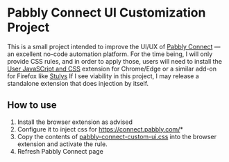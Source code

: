 # Pabbly Connect UI Customization Project
This is a small project intended to improve the UI/UX of [Pabbly Connect](https://payments.pabbly.com/api/affurl/RVYZ07kQyUZ0Z1HUKZ1m/A560XKyFWWsZ23ito?target=nMfdbf0I90K3UdJn) — an excellent no-code automation platform.
For the time being, I will only provide CSS rules, and in order to apply those, users will need to install the [User JavaSCript and CSS](https://chrome.google.com/webstore/detail/user-javascript-and-css/nbhcbdghjpllgmfilhnhkllmkecfmpld) extension for Chrome/Edge or a similar add-on for Firefox like [Stulys](https://addons.mozilla.org/en-US/firefox/addon/styl-us/)
If I see viability in this project, I may release a standalone extension that does injection by itself.

## How to use
1. Install the browser extension as advised
2. Configure it to inject css for https://connect.pabbly.com/*
3. Copy the contents of [pabbly-connect-custom-ui.css](https://github.com/drkskwlkr/pabbly-connect-ui-customization/blob/main/pabbly-connect-custom-ui.css) into the browser extension and activate the rule.
4. Refresh Pabbly Connect page
